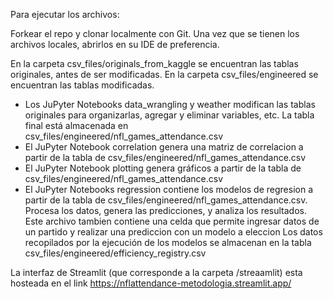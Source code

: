 Para ejecutar los archivos:

Forkear el repo y clonar localmente con Git.
Una vez que se tienen los archivos locales, abrirlos en su IDE de preferencia.

En la carpeta csv_files/originals_from_kaggle se encuentran las tablas originales, antes de ser modificadas.
En la carpeta csv_files/engineered se encuentran las tablas modificadas.

- Los JuPyter Notebooks data_wrangling y weather modifican las tablas originales para organizarlas, agregar y eliminar variables, etc. La tabla final está almacenada en csv_files/engineered/nfl_games_attendance.csv
- El JuPyter Notebook correlation genera una matriz de correlacion a partir de la tabla de csv_files/engineered/nfl_games_attendance.csv
- El JuPyter Notebook plotting genera gráficos a partir de la tabla de csv_files/engineered/nfl_games_attendance.csv
- El JuPyter Notebooks regression contiene los modelos de regresion a partir de la tabla de csv_files/engineered/nfl_games_attendance.csv. Procesa los datos, genera las predicciones, y analiza los resultados.
Este archivo tambien contiene una celda que permite ingresar datos de un partido y realizar una prediccion con un modelo a eleccion
Los datos recopilados por la ejecución de los modelos se almacenan en la tabla csv_files/engineered/efficiency_registry.csv

La interfaz de Streamlit (que corresponde a la carpeta /streaamlit) esta hosteada en el link https://nflattendance-metodologia.streamlit.app/ 
